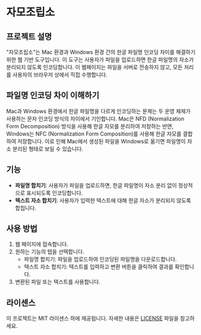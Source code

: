 # 자모조립소

## 프로젝트 설명
"자모조립소"는 Mac 환경과 Windows 환경 간의 한글 파일명 인코딩 차이를 해결하기 위한 웹 기반 도구입니다. 이 도구는 사용자가 파일을 업로드하면 한글 파일명의 자소가 분리되지 않도록 인코딩합니다. 이 웹페이지는 파일을 서버로 전송하지 않고, 모든 처리를 사용자의 브라우저 상에서 직접 수행합니다.

## 파일명 인코딩 차이 이해하기
Mac과 Windows 환경에서 한글 파일명을 다르게 인코딩하는 문제는 두 운영 체제가 사용하는 문자 인코딩 방식의 차이에서 기인합니다. Mac은 NFD (Normalization Form Decomposition) 방식을 사용해 한글 자모를 분리하여 저장하는 반면, Windows는 NFC (Normalization Form Composition)를 사용해 한글 자모를 결합하여 저장합니다. 이로 인해 Mac에서 생성된 파일을 Windows로 옮기면 파일명이 자소 분리된 형태로 보일 수 있습니다.

## 기능
- **파일명 합치기**: 사용자가 파일을 업로드하면, 한글 파일명이 자소 분리 없이 정상적으로 표시되도록 인코딩합니다.
- **텍스트 자소 합치기**: 사용자가 입력한 텍스트에 대해 한글 자소가 분리되지 않도록 합칩니다.

## 사용 방법
1. 웹 페이지에 접속합니다.
2. 원하는 기능의 탭을 선택합니다.
   - 파일명 합치기: 파일을 업로드하여 인코딩된 파일명을 다운로드합니다.
   - 텍스트 자소 합치기: 텍스트를 입력하고 변환 버튼을 클릭하여 결과를 확인합니다.
3. 변환된 파일 또는 텍스트를 사용합니다.

## 라이센스
이 프로젝트는 MIT 라이센스 하에 제공됩니다. 자세한 내용은 [LICENSE](LICENSE) 파일을 참고하세요.


